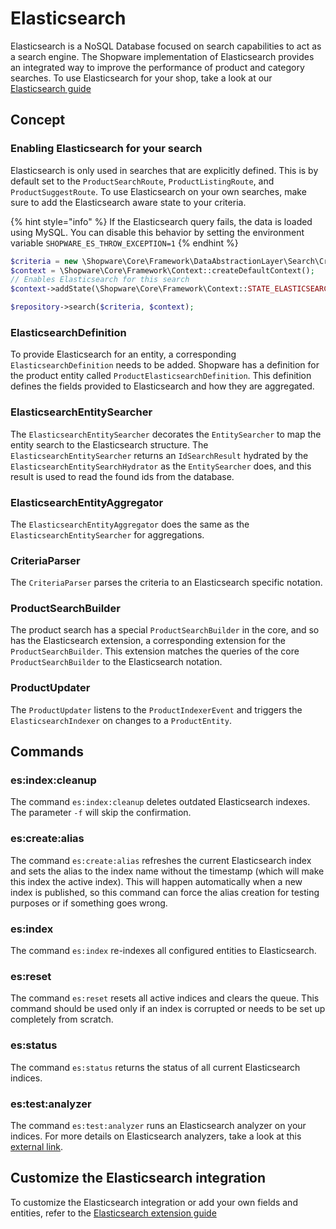 # Elasticsearch

Elasticsearch is a NoSQL Database focused on search capabilities to act as a search engine.
The Shopware implementation of Elasticsearch provides an integrated way to improve the performance of product and category searches.
To use Elasticsearch for your shop, take a look at our [Elasticsearch guide](../../guides/hosting/infrastructure/elasticsearch/elasticsearch-setup.md)

## Concept

### Enabling Elasticsearch for your search

Elasticsearch is only used in searches that are explicitly defined.
This is by default set to the `ProductSearchRoute`, `ProductListingRoute`, and `ProductSuggestRoute`.
To use Elasticsearch on your own searches, make sure to add the Elasticsearch aware state to your criteria.

{% hint style="info" %}
If the Elasticsearch query fails, the data is loaded using MySQL. You can disable this behavior by setting the environment variable `SHOPWARE_ES_THROW_EXCEPTION=1`
{% endhint %}

```php
$criteria = new \Shopware\Core\Framework\DataAbstractionLayer\Search\Criteria();
$context = \Shopware\Core\Framework\Context::createDefaultContext();
// Enables Elasticsearch for this search
$context->addState(\Shopware\Core\Framework\Context::STATE_ELASTICSEARCH_AWARE);

$repository->search($criteria, $context);
```

### ElasticsearchDefinition

To provide Elasticsearch for an entity, a corresponding `ElasticsearchDefinition` needs to be added. Shopware has a definition for the product entity called `ProductElasticsearchDefinition`.
This definition defines the fields provided to Elasticsearch and how they are aggregated.

### ElasticsearchEntitySearcher

The `ElasticsearchEntitySearcher` decorates the `EntitySearcher` to map the entity search to the Elasticsearch structure.
The `ElasticsearchEntitySearcher` returns an `IdSearchResult` hydrated by the `ElasticsearchEntitySearchHydrator` as the `EntitySearcher` does, and this result is used to read the found ids from the database.

### ElasticsearchEntityAggregator

The `ElasticsearchEntityAggregator` does the same as the `ElasticsearchEntitySearcher` for aggregations.

### CriteriaParser

The `CriteriaParser` parses the criteria to an Elasticsearch specific notation.

### ProductSearchBuilder

The product search has a special `ProductSearchBuilder` in the core, and so has the Elasticsearch extension, a corresponding extension for the `ProductSearchBuilder`.
This extension matches the queries of the core `ProductSearchBuilder` to the Elasticsearch notation.

### ProductUpdater

The `ProductUpdater` listens to the `ProductIndexerEvent` and triggers the `ElasticsearchIndexer` on changes to a `ProductEntity`.

## Commands

### es:index:cleanup

The command `es:index:cleanup` deletes outdated Elasticsearch indexes.
The parameter `-f` will skip the confirmation.

### es:create:alias

The command `es:create:alias` refreshes the current Elasticsearch index and sets the alias to the index name without the timestamp (which will make this index the active index).
This will happen automatically when a new index is published, so this command can force the alias creation for testing purposes or if something goes wrong.

### es:index

The command `es:index` re-indexes all configured entities to Elasticsearch.

### es:reset

The command `es:reset` resets all active indices and clears the queue. This command should be used only if an index is corrupted or needs to be set up completely from scratch.

### es:status

The command `es:status` returns the status of all current Elasticsearch indices.

### es:test:analyzer

The command `es:test:analyzer` runs an Elasticsearch analyzer on your indices. For more details on Elasticsearch analyzers, take a look at this [external link](https://www.elastic.co/guide/en/elasticsearch/reference/current/analysis-analyzers.html).

## Customize the Elasticsearch integration

To customize the Elasticsearch integration or add your own fields and entities, refer to the [Elasticsearch extension guide](../../guides/plugins/plugins/elasticsearch)
